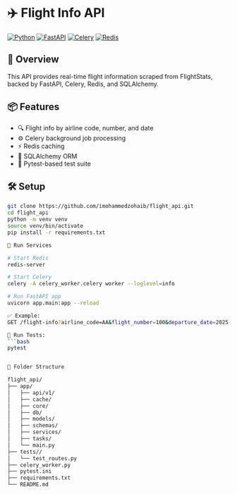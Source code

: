 # ✈️ Flight Info API

[![Python](https://img.shields.io/badge/python-3.9%2B-blue)](https://www.python.org/)
[![FastAPI](https://img.shields.io/badge/FastAPI-async%20web%20framework-green)](https://fastapi.tiangolo.com/)
[![Celery](https://img.shields.io/badge/Celery-Task%20Queue-%23E0004D)](https://docs.celeryq.dev/en/stable/)
[![Redis](https://img.shields.io/badge/Redis-Caching-red)](https://redis.io/)


## 🚀 Overview

This API provides real-time flight information scraped from FlightStats, backed by FastAPI, Celery, Redis, and SQLAlchemy.

## 📦 Features

- 🔍 Flight info by airline code, number, and date
- ⚙️ Celery background job processing
- ⚡ Redis caching
- 💾 SQLAlchemy ORM
- 🧪 Pytest-based test suite

## 🛠️ Setup

```bash
git clone https://github.com/imohammedzohaib/flight_api.git
cd flight_api
python -m venv venv
source venv/bin/activate
pip install -r requirements.txt

📡 Run Services

# Start Redis
redis-server

# Start Celery
celery -A celery_worker.celery worker --loglevel=info

# Run FastAPI app
uvicorn app.main:app --reload

✅ Example:
GET /flight-info?airline_code=AA&flight_number=100&departure_date=2025-06-25

🧪 Run Tests:
```bash
pytest


📂 Folder Structure

flight_api/
├── app/
│   ├── api/v1/
│   ├── cache/
│   ├── core/
│   ├── db/
│   ├── models/
│   ├── schemas/
│   ├── services/
│   ├── tasks/
│   └── main.py
├── tests//
│   └── test_routes.py
├── celery_worker.py
├── pytest.ini
├── requirements.txt
└── README.md
